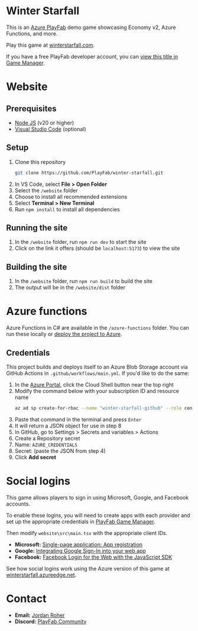# Winter Starfall

This is an [Azure PlayFab](https://www.playfab.com) demo game showcasing Economy v2, Azure Functions, and more.

Play this game at [winterstarfall.com](https://www.winterstarfall.com/).

If you have a free PlayFab developer account, you can [view this title in Game Manager](https://developer.playfab.com/en-us/F8941/dashboard).

# Website

## Prerequisites

-   [Node JS](https://nodejs.org) (v20 or higher)
-   [Visual Studio Code](https://code.visualstudio.com) (optional)

## Setup

1. Clone this repository
    ```bash
    git clone https://github.com/PlayFab/winter-starfall.git
    ```
1. In VS Code, select **File &gt; Open Folder**
1. Select the `/website` folder
1. Choose to install all recommended extensions
1. Select **Terminal &gt; New Terminal**
1. Run `npm install` to install all dependencies

## Running the site

1. In the `/website` folder, run `npm run dev` to start the site
1. Click on the link it offers (should be `localhost:5173`) to view the site

## Building the site

1. In the `/website` folder, run `npm run build` to build the site
1. The output will be in the `/website/dist` folder

# Azure functions

Azure Functions in C# are available in the `/azure-functions` folder. You can run these locally or [deploy the project to Azure](https://learn.microsoft.com/en-us/azure/azure-functions/functions-develop-vs-code).

## Credentials

This project builds and deploys itself to an Azure Blob Storage account via GitHub Actions in `.github/workflows/main.yml`. If you'd like to do the same:

1. In the [Azure Portal](https://portal.azure.com/), click the Cloud Shell button near the top right
1. Modify the command below with your subscription ID and resource name
    ```bash
    az ad sp create-for-rbac --name "winter-starfall-github" --role contributor --scopes /subscriptions/YOUR_SUBSCRIPTION_ID/resourceGroups/YOUR_RESOURCE_GROUP_NAME --json-auth
    ```
1. Paste that command in the terminal and press `Enter`
1. It will return a JSON object for use in step 8
1. In GitHub, go to Settings > Secrets and variables > Actions
1. Create a Repository secret
1. Name: `AZURE_CREDENTIALS`
1. Secret: (paste the JSON from step 4)
1. Click **Add secret**

# Social logins

This game allows players to sign in using Microsoft, Google, and Facebook accounts.

To enable these logins, you will need to create apps with each provider and set up the appropriate credentials in [PlayFab Game Manager](https://developer.playfab.com).

Then modify `website\src\main.tsx` with the appropriate client IDs.

-   **Microsoft:** [Single-page application: App registration](https://learn.microsoft.com/en-us/entra/identity-platform/scenario-spa-app-registration)
-   **Google:** [Integrating Google Sign-In into your web app](https://developers.google.com/identity/sign-in/web/sign-in)
-   **Facebook:** [Facebook Login for the Web with the JavaScript SDK](https://developers.facebook.com/docs/facebook-login/web)

See how social logins work using the Azure version of this game at [winterstarfall.azureedge.net](https://winterstarfall.azureedge.net/).

# Contact

-   **Email:** <a href="mailto:jordan.roher@microsoft.com">Jordan Roher</a>
-   **Discord:** [PlayFab Community](https://discord.com/invite/msftgamedev)